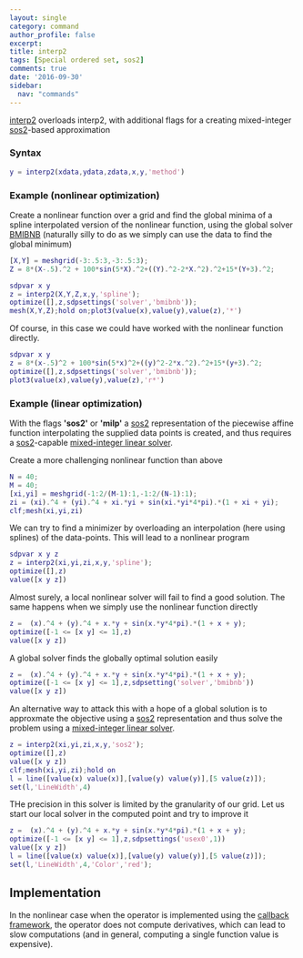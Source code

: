```yaml
---
layout: single
category: command
author_profile: false
excerpt: 
title: interp2
tags: [Special ordered set, sos2]
comments: true
date: '2016-09-30'
sidebar:
  nav: "commands"
---
```


[interp2](/command/interp2) overloads interp2, with additional flags for a creating mixed-integer [sos2](/command/sos2)-based approximation

### Syntax

````matlab
y = interp2(xdata,ydata,zdata,x,y,'method')
````

### Example (nonlinear optimization)

Create a nonlinear function over a grid and find the global minima of a spline interpolated version of the nonlinear function, using the global solver [BMIBNB](/solver/bmibnb) (naturally silly to do as we simply can use the data to find the global minimum)

````matlab
[X,Y] = meshgrid(-3:.5:3,-3:.5:3);
Z = 8*(X-.5).^2 + 100*sin(5*X).^2+((Y).^2-2*X.^2).^2+15*(Y+3).^2;

sdpvar x y
z = interp2(X,Y,Z,x,y,'spline');
optimize([],z,sdpsettings('solver','bmibnb'));
mesh(X,Y,Z);hold on;plot3(value(x),value(y),value(z),'*')
````

Of course, in this case we could have worked with the nonlinear function directly.

````matlab
sdpvar x y
z = 8*(x-.5)^2 + 100*sin(5*x)^2+((y)^2-2*x.^2).^2+15*(y+3).^2;
optimize([],z,sdpsettings('solver','bmibnb'));
plot3(value(x),value(y),value(z),'r*')
````

### Example (linear optimization)

With the flags **'sos2'** or **'milp'** a [sos2](/command/sos2) representation of the piecewise affine function interpolating the supplied data points is created, and thus requires a [sos2](/command/sos2)-capable [mixed-integer linear solver](/tag#mixed-integer-linear-programming-solver).

Create a more challenging nonlinear function than above

````matlab
N = 40;
M = 40;
[xi,yi] = meshgrid(-1:2/(M-1):1,-1:2/(N-1):1);
zi = (xi).^4 + (yi).^4 + xi.*yi + sin(xi.*yi*4*pi).*(1 + xi + yi);
clf;mesh(xi,yi,zi)
````

We can try to find a minimizer by overloading an interpolation (here using splines) of the data-points. This will lead to a nonlinear program

````matlab
sdpvar x y z
z = interp2(xi,yi,zi,x,y,'spline');
optimize([],z)
value([x y z])
````

Almost surely, a local nonlinear solver will fail to find a good solution. The same happens when we simply use the nonlinear function directly

````matlab
z =  (x).^4 + (y).^4 + x.*y + sin(x.*y*4*pi).*(1 + x + y);
optimize([-1 <= [x y] <= 1],z)
value([x y z])
````

A global solver finds the globally optimal solution easily

````matlab
z =  (x).^4 + (y).^4 + x.*y + sin(x.*y*4*pi).*(1 + x + y);
optimize([-1 <= [x y] <= 1],z,sdpsetting('solver','bmibnb'))
value([x y z])
````

An alternative way to attack this with a hope of a global solution is to approxmate the objective using a  [sos2](/command/sos2) representation and thus solve the problem using a [mixed-integer linear solver](/tag#mixed-integer-linear-programming-solver). 

````matlab
z = interp2(xi,yi,zi,x,y,'sos2');
optimize([],z)
value([x y z])
clf;mesh(xi,yi,zi);hold on
l = line([value(x) value(x)],[value(y) value(y)],[5 value(z)]);
set(l,'LineWidth',4)
````

THe precision in this solver is limited by the granularity of our grid. Let us start our local solver in the computed point and try to improve it

````matlab
z =  (x).^4 + (y).^4 + x.*y + sin(x.*y*4*pi).*(1 + x + y);
optimize([-1 <= [x y] <= 1],z,sdpsettings('usex0',1))
value([x y z])
l = line([value(x) value(x)],[value(y) value(y)],[5 value(z)]);
set(l,'LineWidth',4,'Color','red');
````


## Implementation

In the nonlinear case when the operator is implemented using the [callback framework](/tutorial/nonlinearoperatorscallback), the operator does not compute derivatives, which can lead to slow computations (and in general, computing a single function value is expensive).
